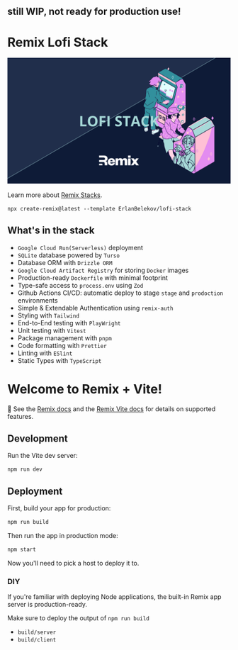 ## still WIP, not ready for production use!

# Remix Lofi Stack

![The Remix Lofi Stack](./public/image.png)

Learn more about [Remix Stacks](https://remix.run/stacks).

```
npx create-remix@latest --template ErlanBelekov/lofi-stack
```

## What's in the stack

- `Google Cloud Run(Serverless)` deployment
- `SQLite` database powered by `Turso`
- Database ORM with `Drizzle ORM`
- `Google Cloud Artifact Registry` for storing `Docker` images
- Production-ready `Dockerfile` with minimal footprint
- Type-safe access to `process.env` using `Zod`
- Github Actions CI/CD: automatic deploy to stage `stage` and `prodoction` environments
- Simple & Extendable Authentication using `remix-auth`
- Styling with `Tailwind`
- End-to-End testing with `PlayWright`
- Unit testing with `Vitest`
- Package management with `pnpm`
- Code formatting with `Prettier`
- Linting with `ESlint`
- Static Types with `TypeScript`

# Welcome to Remix + Vite!

📖 See the [Remix docs](https://remix.run/docs) and the [Remix Vite docs](https://remix.run/docs/en/main/future/vite) for details on supported features.

## Development

Run the Vite dev server:

```shellscript
npm run dev
```

## Deployment

First, build your app for production:

```sh
npm run build
```

Then run the app in production mode:

```sh
npm start
```

Now you'll need to pick a host to deploy it to.

### DIY

If you're familiar with deploying Node applications, the built-in Remix app server is production-ready.

Make sure to deploy the output of `npm run build`

- `build/server`
- `build/client`
